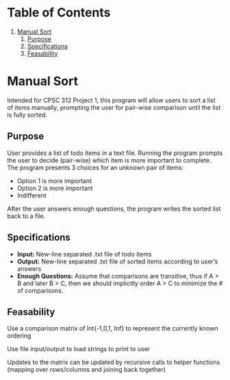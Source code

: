 
# Table of Contents

1.  [Manual Sort](#org99919bf)
    1.  [Purpose](#orgcb87226)
    2.  [Specifications](#org42ada17)
    3.  [Feasability](#orged56331)


<a id="org99919bf"></a>

# Manual Sort

Intended for CPSC 312 Project 1, this program will allow users to sort a list of items manually, prompting the user for pair-wise comparison until the list is fully sorted.


<a id="orgcb87226"></a>

## Purpose

User provides a list of todo items in a text file. Running the program prompts the user to decide (pair-wise) which item is more important to complete. The program presents 3 choices for an unknown pair of items: 

-   Option 1 is more important
-   Option 2 is more important
-   Indifferent

After the user answers enough questions, the program writes the sorted list back to a file.


<a id="org42ada17"></a>

## Specifications

-   **Input:** New-line separated .txt file of todo items
-   **Output:** New-line separated .txt file of sorted items according to user’s answers
-   **Enough Questions:** Assume that comparisons are transitive, thus if A > B and later B > C, then we should implicitly order A > C to minimize the # of comparisons.


<a id="orged56331"></a>

## Feasability

Use a comparison matrix of Int{-1,0,1, Inf}  to represent the currently known ordering

Use file input/output to load strings to print to user

Updates to the matrix can be updated by recursive calls to helper functions (mapping over rows/columns and joining back together)

